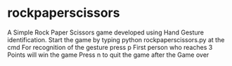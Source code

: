 # rockpaperscissors

A Simple Rock Paper Scissors game developed using Hand Gesture identification.
Start the game by typing python rockpaperscissors.py at the cmd
For recognition of the gesture press p
First person who reaches 3 Points will win the game
Press n to quit the game after the Game over
